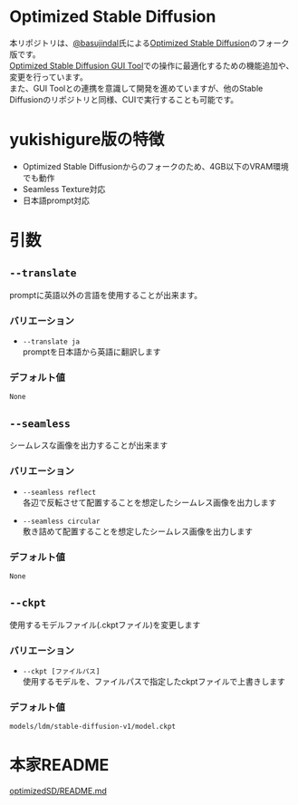 # Optimized Stable Diffusion

本リポジトリは、[@basujindal](https://github.com/basujindal)氏による[Optimized Stable Diffusion](https://github.com/basujindal/stable-diffusion)のフォーク版です。  
[Optimized Stable Diffusion GUI Tool](https://booth.pm/ja/items/4118603)での操作に最適化するための機能追加や、変更を行っています。  
また、GUI Toolとの連携を意識して開発を進めていますが、他のStable Diffusionのリポジトリと同様、CUIで実行することも可能です。  

# yukishigure版の特徴
- Optimized Stable Diffusionからのフォークのため、4GB以下のVRAM環境でも動作
- Seamless Texture対応
- 日本語prompt対応

# 引数
## `--translate`  
promptに英語以外の言語を使用することが出来ます。  

### バリエーション  
- `--translate ja`  
promptを日本語から英語に翻訳します

### デフォルト値
`None`  
  
## `--seamless`
シームレスな画像を出力することが出来ます

### バリエーション
- `--seamless reflect`  
各辺で反転させて配置することを想定したシームレス画像を出力します  

- `--seamless circular`  
敷き詰めて配置することを想定したシームレス画像を出力します  

### デフォルト値  
`None`  
  
## `--ckpt`  
使用するモデルファイル(.ckptファイル)を変更します  

### バリエーション  
- `--ckpt [ファイルパス]`  
使用するモデルを、ファイルパスで指定したckptファイルで上書きします  

### デフォルト値  
`models/ldm/stable-diffusion-v1/model.ckpt`
  
# 本家README  
[optimizedSD/README.md](optimizedSD/README.md)